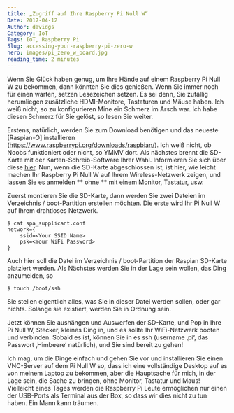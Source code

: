```yaml
---
title: „Zugriff auf Ihre Raspberry Pi Null W“
Date: 2017-04-12
Author: davidgs
Category: IoT
Tags: IoT, Raspberry Pi
Slug: accessing-your-raspberry-pi-zero-w
hero: images/pi_zero_w_board.jpg
reading_time: 2 minutes
---
```


Wenn Sie Glück haben genug, um Ihre Hände auf einem Raspberry Pi Null W zu bekommen, dann könnten Sie dies genießen. Wenn Sie immer noch für einen warten, setzen Lesezeichen setzen. Es sei denn, Sie zufällig herumliegen zusätzliche HDMI-Monitore, Tastaturen und Mäuse haben. Ich weiß nicht, so zu konfigurieren Mine ein Schmerz im Arsch war. Ich habe diesen Schmerz für Sie gelöst, so lesen Sie weiter.

Erstens, natürlich, werden Sie zum Download benötigen und das neueste [Raspian-O] installieren (https://www.raspberrypi.org/downloads/raspbian/). Ich weiß nicht, ob Noobs funktioniert oder nicht, so YMMV dort. Als nächstes brennt die SD-Karte mit der Karten-Schreib-Software Ihrer Wahl. Informieren Sie sich über diese [hier](https://www.raspberrypi.org/downloads/raspbian/). Nun, wenn die SD-Karte abgeschlossen ist, ist hier, wie leicht machen Ihr Raspberry Pi Null W auf Ihrem Wireless-Netzwerk zeigen, und lassen Sie es anmelden ** ohne ** mit einem Monitor, Tastatur, usw.

Zuerst montieren Sie die SD-Karte, dann werden Sie zwei Dateien im Verzeichnis / boot-Partition erstellen möchten. Die erste wird Ihr Pi Null W auf Ihrem drahtloses Netzwerk.

```
$ cat spa_supplicant.conf
network={
    ssid=<Your SSID Name>
    psk=<Your WiFi Password>
}
```
Auch hier soll die Datei im Verzeichnis / boot-Partition der Raspian SD-Karte platziert werden. Als Nächstes werden Sie in der Lage sein wollen, das Ding anzumelden, so

```
$ touch /boot/ssh
```

Sie stellen eigentlich alles, was Sie in dieser Datei werden sollen, oder gar nichts. Solange sie existiert, werden Sie in Ordnung sein.

Jetzt können Sie aushängen und Auswerfen der SD-Karte, und Pop in Ihre Pi Null W, Stecker, kleines Ding in, und es sollte Ihr WiFi-Netzwerk booten und verbinden. Sobald es ist, können Sie in es ssh (username ‚pi‘, das Passwort ‚Himbeere‘ natürlich), und Sie sind bereit zu gehen!

Ich mag, um die Dinge einfach und gehen Sie vor und installieren Sie einen VNC-Server auf dem Pi Null W so, dass ich eine vollständige Desktop auf es von meinem Laptop zu bekommen, aber die Hauptsache für mich, in der Lage sein, die Sache zu bringen, ohne Monitor, Tastatur und Maus! Vielleicht eines Tages werden die Raspberry Pi Leute ermöglichen nur einen der USB-Ports als Terminal aus der Box, so dass wir dies nicht zu tun haben. Ein Mann kann träumen.
